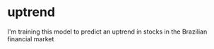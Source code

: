 # uptrend
I'm training this model to predict an uptrend in stocks in the Brazilian financial market
